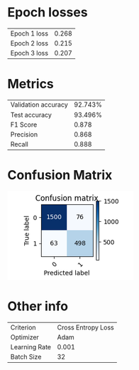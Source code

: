 # Epoch losses
|                |         |
|----------------|---------|
| Epoch 1 loss   | 0.268   |
| Epoch 2 loss   | 0.215   |
| Epoch 3 loss   | 0.207   |


# Metrics
|                |         |
|----------------|---------|
| Validation accuracy   | 92.743%   |
| Test accuracy   | 93.496%   |
| F1 Score   | 0.878   |
| Precision   | 0.868   |
| Recall   | 0.888   |


# Confusion Matrix
![confusion matrix](pretrained_cm.png)

# Other info
|                |         |
|----------------|---------|
| Criterion   | Cross Entropy Loss   |
| Optimizer   | Adam   |
| Learning Rate   | 0.001   |
| Batch Size   | 32   |
